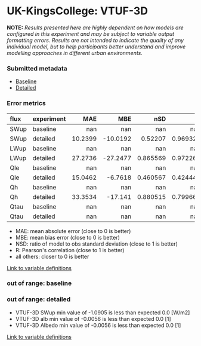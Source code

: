 # UK-KingsCollege: VTUF-3D

**NOTE:** *Results presented here are highly dependent on how models are configured in this experiment and may be subject to variable output formatting errors. Results are not intended to indicate the quality of any individual model, but to help participants better understand and improve modelling approaches in different urban environments.*

### Submitted metadata

- [Baseline](VTUF-3D_UK-KingsCollege_baseline_attrs.md)
- [Detailed](VTUF-3D_UK-KingsCollege_detailed_attrs.md)

### Error metrics

| flux   | experiment   |      MAE |      MBE |        nSD |          R |      5th |     95th |     RMSE |      cRMSE |     AMBE |      1-nSD |         1-R |   nSkewness |   nKurtosis |    Overlap |
|:-------|:-------------|---------:|---------:|-----------:|-----------:|---------:|---------:|---------:|-----------:|---------:|-----------:|------------:|------------:|------------:|-----------:|
| SWup   | baseline     | nan      | nan      | nan        | nan        | nan      | nan      | nan      | nan        | nan      | nan        | nan         | nan         | nan         | nan        |
| SWup   | detailed     |  10.2399 | -10.0192 |   0.52207  |   0.969324 |   0.0884 |  36.5787 |  15.6666 |   0.510341 |  10.0192 |   0.47793  |   0.0306764 |   0.0857771 |   0.46976   |   0.247107 |
| LWup   | baseline     | nan      | nan      | nan        | nan        | nan      | nan      | nan      | nan        | nan      | nan        | nan         | nan         | nan         | nan        |
| LWup   | detailed     |  27.2736 | -27.2477 |   0.865569 |   0.972266 |  26.1222 |  32.9759 |  27.7471 |   0.257066 |  27.2477 |   0.134431 |   0.0277339 |   0.569944  |   0.86815   |   0.547188 |
| Qle    | baseline     | nan      | nan      | nan        | nan        | nan      | nan      | nan      | nan        | nan      | nan        | nan         | nan         | nan         | nan        |
| Qle    | detailed     |  15.0462 |  -6.7618 |   0.460567 |   0.424448 |   8.3771 |  30.4587 |  21.4369 |   0.906173 |   6.7618 |   0.539432 |   0.575552  |   0.518963  |   1.07039   |   0.328468 |
| Qh     | baseline     | nan      | nan      | nan        | nan        | nan      | nan      | nan      | nan        | nan      | nan        | nan         | nan         | nan         | nan        |
| Qh     | detailed     |  33.3534 | -17.141  |   0.880515 |   0.799661 |   1.7561 |  17.6493 |  42.9299 |   0.60587  |  17.141  |   0.119485 |   0.200339  |   0.0957636 |   0.0368601 |   0.280896 |
| Qtau   | baseline     | nan      | nan      | nan        | nan        | nan      | nan      | nan      | nan        | nan      | nan        | nan         | nan         | nan         | nan        |
| Qtau   | detailed     | nan      | nan      | nan        | nan        | nan      | nan      | nan      | nan        | nan      | nan        | nan         | nan         | nan         | nan        |

 - MAE: mean absolute error (close to 0 is better)
 - MBE: mean bias error (close to 0 is better)
 - NSD: ratio of model to obs standard deviation (close to 1 is better)
 - R: Pearson's correlation (close to 1 is better)
 - all others: closer to 0 is better

[Link to variable definitions](../modelattrs/variable_definitions.md)

### out of range: baseline


### out of range: detailed

 - VTUF-3D SWup min value of -1.0905 is less than expected 0.0 [W/m2]
 - VTUF-3D alb min value of -0.0056 is less than expected 0.0 [1]
 - VTUF-3D Albedo min value of -0.0056 is less than expected 0.0 [1]


[Link to variable definitions](../modelattrs/variable_definitions.md)

